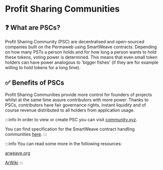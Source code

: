 # Profit Sharing Communities

## ❓ What are PSCs?

Profit Sharing Community (PSC) are decentralised and open-sourced companies built on the Permaweb using SmartWeave contracts. Depending on how many PSTs a person holds and for how long a person wants to hold these tokens, voting power is determined. This means that even small token holders can have power analogous to 'bigger fishes' (if they are for example willing to hold tokens for a long time).

## ✅ Benefits of PSCs

Profit Sharing Communities provide more control for founders of projects whilst at the same time assure contributors with more power. Thanks to PSCs, contributors have fair governance rights, instant liquidity and of course revenue distributed to all holders from application usage.

:::info
In order to view or create PSC you can visit [community.xyz](https://community.xyz/home).

You can find specification for the SmartWeave contract handling communities [here](https://github.com/CommunityXYZ/contract).
:::

:::info
You can read some more in the following resources:

[arweave.org](https://www.arweave.org/profit-sharing-communities)

[ArWiki](https://arwiki.wiki/#/en/profit-sharing-communities)
:::
